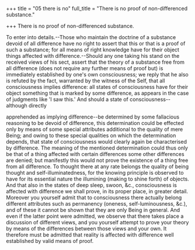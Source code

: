 +++
title = "05 there is no"
full_title = "There is no proof of non-differenced substance."

+++
There is no proof of non-differenced substance.

To enter into details.--Those who maintain the doctrine of a substance devoid of all difference have no right to assert that this or that is a proof of such a substance; for all means of right knowledge have for their object things affected with difference.--Should any one taking his stand on the received views of his sect, assert that the theory of a substance free from all difference (does not require any further means of proof but) is immediately established by one's own consciousness; we reply that he also is refuted by the fact, warranted by the witness of the Self, that all consciousness implies difference: all states of consciousness have for their object something that is marked by some difference, as appears in the case of judgments like 'I saw this.' And should a state of consciousness--although directly

apprehended as implying difference--be determined by some fallacious reasoning to be devoid of difference, this determination could be effected only by means of some special attributes additional to the quality of mere Being; and owing to these special qualities on which the determination depends, that state of consciousness would clearly again be characterised by difference. The meaning of the mentioned determination could thus only be that of a thing affected with certain differences some other differences are denied; but manifestly this would not prove the existence of a thing free from all difference. To thought there at any rate belongs the quality of being thought and self-illuminatedness, for the knowing principle is observed to have for its essential nature the illumining (making to shine forth) of objects. And that also in the states of deep sleep, swoon, &c., consciousness is affected with difference we shall prove, in its proper place, in greater detail. Moreover you yourself admit that to consciousness there actually belong different attributes such as permanency (oneness, self-luminousness, &c.), and of these it cannot be shown that they are only Being in general. And even if the latter point were admitted, we observe that there takes place a discussion of different views, and you yourself attempt to prove your theory by means of the differences between those views and your own. It therefore must be admitted that reality is affected with difference well established by valid means of proof.


